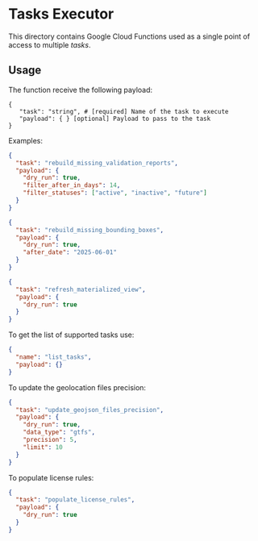 # Tasks Executor

This directory contains Google Cloud Functions used as a single point of access to multiple _tasks_.

## Usage

The function receive the following payload:

```
{
   "task": "string", # [required] Name of the task to execute
   "payload": { } [optional] Payload to pass to the task
}
```

Examples:

```json
{
  "task": "rebuild_missing_validation_reports",
  "payload": {
    "dry_run": true,
    "filter_after_in_days": 14,
    "filter_statuses": ["active", "inactive", "future"]
  }
}
```

```json
{
  "task": "rebuild_missing_bounding_boxes",
  "payload": {
    "dry_run": true,
    "after_date": "2025-06-01"
  }
}
```

```json
{
  "task": "refresh_materialized_view",
  "payload": {
    "dry_run": true
  }
}
```

To get the list of supported tasks use:

```json
{
  "name": "list_tasks",
  "payload": {}
}
```

To update the geolocation files precision:

```json
{
  "task": "update_geojson_files_precision",
  "payload": {
    "dry_run": true,
    "data_type": "gtfs",
    "precision": 5,
    "limit": 10
  }
}
```

To populate license rules:

```json
{
  "task": "populate_license_rules",
  "payload": {
    "dry_run": true
  }
}
```
